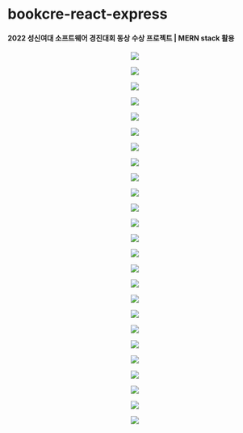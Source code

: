 # bookcre-react-express

<h4>2022 성신여대 소프트웨어 경진대회 동상 수상 프로젝트 | MERN stack 활용</h4>

<p align="center">
  <img src="https://github.com/s-h-im/golang-practice/assets/100345983/d4dabdce-1384-47cf-9c8e-a163035d475c">
</p>

<p align="center">
  <img src="https://github.com/s-h-im/golang-practice/assets/100345983/af759467-1043-4346-8bfa-c5d88fc47185">
</p>

<p align="center">
  <img src="https://github.com/s-h-im/golang-practice/assets/100345983/998c285e-3c7c-4a69-8b46-f75ec81bc019">
</p>

<p align="center">
  <img src="https://github.com/s-h-im/golang-practice/assets/100345983/608e04e9-9a33-414a-91cb-9d0a366db39a">
</p>

<p align="center">
  <img src="https://github.com/s-h-im/golang-practice/assets/100345983/01d87593-881d-4f11-aae6-43a8b1c3d5d6">
</p>

<p align="center">
  <img src="https://github.com/s-h-im/golang-practice/assets/100345983/d1709a4d-ab17-46b5-b08e-8008f19d3410">
</p>

<p align="center">
  <img src="https://github.com/s-h-im/golang-practice/assets/100345983/f140682e-513d-496a-a7d1-d6f3994fe392">
</p>

<p align="center">
  <img src="https://github.com/s-h-im/golang-practice/assets/100345983/c17587d9-23ca-49df-b18a-085bed2f9749">
</p>

<p align="center">
  <img src="https://github.com/s-h-im/golang-practice/assets/100345983/ab7f8cd3-84ef-4bc0-b7c5-71594dbf2180">
</p>

<p align="center">
  <img src="https://github.com/s-h-im/golang-practice/assets/100345983/115f85ab-862e-42b3-a3a7-3fcef262b483">
</p>

<p align="center">
  <img src="https://github.com/s-h-im/golang-practice/assets/100345983/cf6c1f69-768f-4848-8f1b-df94ee2bad69">
</p>

<p align="center">
  <img src="https://github.com/s-h-im/golang-practice/assets/100345983/c56e131d-2ea0-46d5-a459-dc06b1eb8aa4">
</p>

<p align="center">
  <img src="https://github.com/s-h-im/golang-practice/assets/100345983/4e30d4b9-fa0a-4d95-a164-19e6bc881907">
</p>

<p align="center">
  <img src="https://github.com/s-h-im/golang-practice/assets/100345983/bba19eef-4c3b-4468-8fb5-3ff5b2c9e80d">
</p>

<p align="center">
  <img src="https://github.com/s-h-im/golang-practice/assets/100345983/e2f5720a-1ee3-43a6-a3d5-51ec8d853a3b">
</p>

<p align="center">
  <img src="https://github.com/s-h-im/golang-practice/assets/100345983/eba04172-7412-4415-84f7-f18fa468cd2f">
</p>

<p align="center">
  <img src="https://github.com/s-h-im/golang-practice/assets/100345983/3758f9ec-9be7-4b75-afd4-b98320b06ab4">
</p>

<p align="center">
  <img src="https://github.com/s-h-im/golang-practice/assets/100345983/2668b7bb-5f42-46dd-934f-36a5eb9c8bb6">
</p>

<p align="center">
  <img src="https://github.com/s-h-im/golang-practice/assets/100345983/e48e26bc-d3c2-4c4c-9956-b7ee07029a10">
</p>

<p align="center">
  <img src="https://github.com/s-h-im/golang-practice/assets/100345983/7232455a-2aa4-45c5-94c6-8b86a541eda6">
</p>

<p align="center">
  <img src="https://github.com/s-h-im/golang-practice/assets/100345983/071037eb-5603-4ec5-aa66-0d5f4ebe87b5">
</p>

<p align="center">
  <img src="https://github.com/s-h-im/golang-practice/assets/100345983/2fd994b1-87c7-4e5c-8744-8dc5cf28a4c7">
</p>

<p align="center">
  <img src="https://github.com/s-h-im/golang-practice/assets/100345983/78cb982a-b7eb-466f-9d37-75ec7312496c">
</p>

<p align="center">
  <img src="https://github.com/s-h-im/golang-practice/assets/100345983/df06c22b-4edb-4f90-962e-5f122b405345">
</p>

<p align="center">
  <img src="https://github.com/s-h-im/golang-practice/assets/100345983/777b76d0-6dd7-4992-b859-db2ff13ecc2f">
</p>
